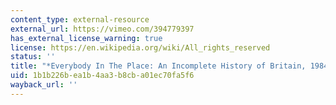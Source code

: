 ```yaml
---
content_type: external-resource
external_url: https://vimeo.com/394779397
has_external_license_warning: true
license: https://en.wikipedia.org/wiki/All_rights_reserved
status: ''
title: "*Everybody In The Place: An Incomplete History of Britain, 1984\u20131992*"
uid: 1b1b226b-ea1b-4aa3-b8cb-a01ec70fa5f6
wayback_url: ''
---
```

